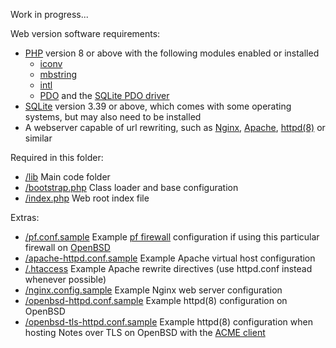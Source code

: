 Work in progress...

Web version software requirements:
* [PHP](https://www.php.net/manual/en/install.php) version 8 or above with the following modules enabled or installed
	* [iconv](https://www.php.net/manual/en/intro.iconv.php)
	* [mbstring](https://www.php.net/manual/en/intro.mbstring.php)
	* [intl](https://www.php.net/manual/en/intro.intl.php)
	* [PDO](https://www.php.net/manual/en/intro.pdo.php) and the [SQLite PDO driver](https://www.php.net/manual/en/ref.pdo-sqlite.php)
* [SQLite](https://sqlite.org/index.html) version 3.39 or above, which comes with some operating systems, but may also need to be installed
* A webserver capable of url rewriting, such as [Nginx](https://nginx.org/en/), [Apache](https://httpd.apache.org/), [httpd(8)](https://man.openbsd.org/httpd) or similar

Required in this folder:
* [/lib](https://github.com/cypnk/Notes/tree/main/web/lib) Main code folder
* [/bootstrap.php](https://github.com/cypnk/Notes/blob/main/web/bootstrap.php) Class loader and base configuration
* [/index.php](https://github.com/cypnk/Notes/blob/main/web/index.php) Web root index file

Extras:
* [/pf.conf.sample](https://github.com/cypnk/Notes/blob/main/web/pf.conf.sample) Example [pf firewall](https://man.openbsd.org/pf) configuration if using this particular firewall on [OpenBSD](https://www.openbsd.org/)
* [/apache-httpd.conf.sample](https://github.com/cypnk/Notes/blob/main/web/apache-httpd.conf.sample) Example Apache virtual host configuration
* [/.htaccess](https://github.com/cypnk/Notes/blob/main/web/.htaccess) Example Apache rewrite directives (use httpd.conf instead whenever possible)
* [/nginx.config.sample](https://github.com/cypnk/Notes/blob/main/web/nginx.config.sample) Example Nginx web server configuration
* [/openbsd-httpd.conf.sample](https://github.com/cypnk/Notes/blob/main/web/openbsd-httpd.conf.sample) Example httpd(8) configuration on OpenBSD
* [/openbsd-tls-httpd.conf.sample](https://github.com/cypnk/Notes/blob/main/web/openbsd-tls-httpd.conf.sample) Example httpd(8) configuration when hosting Notes over TLS on OpenBSD with the [ACME client](https://man.openbsd.org/acme-client.1)
